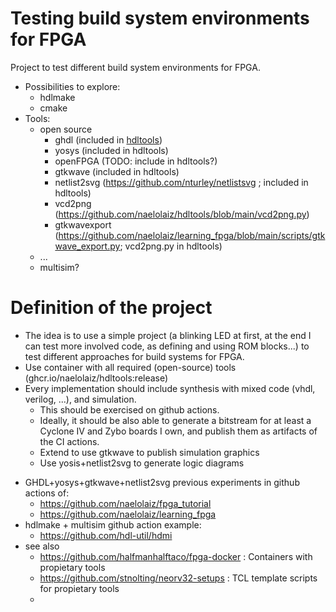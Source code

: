 # Testing build system environments for FPGA
Project to test different build system environments for FPGA.

* Possibilities to explore:
  * hdlmake
  * cmake
* Tools:
  * open source
    * ghdl (included in [hdltools](https://github.com/naelolaiz/hdltools))
    * yosys (included in hdltools)
    * openFPGA (TODO: include in hdltools?)
    * gtkwave (included in hdltools)
    * netlist2svg (https://github.com/nturley/netlistsvg ; included in hdltools)
    * vcd2png (https://github.com/naelolaiz/hdltools/blob/main/vcd2png.py)
    * gtkwavexport (https://github.com/naelolaiz/learning_fpga/blob/main/scripts/gtkwave_export.py; vcd2png.py in hdltools)
  * ...
  * multisim?

# Definition of the project
 - The idea is to use a simple project (a blinking LED at first, at the end I can test more involved code, as defining and using ROM blocks...) to test different approaches for build systems for FPGA.
 - Use container with all required (open-source) tools (ghcr.io/naelolaiz/hdltools:release)
  - Every implementation should include synthesis with mixed code (vhdl, verilog, ...), and simulation. 
    - This should be exercised on github actions.
    - Ideally, it should be also able to generate a bitstream for at least a Cyclone IV and Zybo boards I own, and publish them as artifacts of the CI actions.
    - Extend to use gtkwave to publish simulation graphics
    - Use yosis+netlist2svg to generate logic diagrams

* GHDL+yosys+gtkwave+netlist2svg previous experiments in github actions of:
  * https://github.com/naelolaiz/fpga_tutorial
  * https://github.com/naelolaiz/learning_fpga
* hdlmake + multisim github action example:
  * https://github.com/hdl-util/hdmi
* see also
  * https://github.com/halfmanhalftaco/fpga-docker :  Containers with propietary tools
  * https://github.com/stnolting/neorv32-setups : TCL template scripts for propietary tools
  * 
